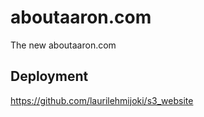 aboutaaron.com
==============

The new aboutaaron.com

Deployment
----------

https://github.com/laurilehmijoki/s3_website
